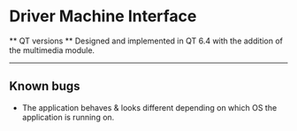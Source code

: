 # Driver Machine Interface

** QT versions **
Designed and implemented in QT 6.4 with the addition of the multimedia module. 

---

## Known bugs
- The application behaves & looks different depending on which OS the application is running on. 